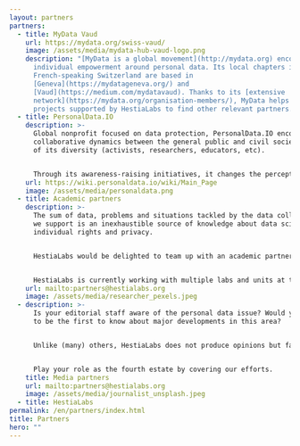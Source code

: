```yaml
---
layout: partners
partners:
  - title: MyData Vaud
    url: https://mydata.org/swiss-vaud/
    image: /assets/media/mydata-hub-vaud-logo.png
    description: "[MyData is a global movement](http://mydata.org) encouraging
      individual empowerment around personal data. Its local chapters in
      French-speaking Switzerland are based in
      [Geneva](https://mydatageneva.org/) and
      [Vaud](https://medium.com/mydatavaud). Thanks to its [extensive
      network](https://mydata.org/organisation-members/), MyData helps the
      projects supported by HestiaLabs to find other relevant partners."
  - title: PersonalData.IO
    description: >-
      Global nonprofit focused on data protection, PersonalData.IO encourages
      collaborative dynamics between the general public and civil society in all
      of its diversity (activists, researchers, educators, etc).


      Through its awareness-raising initiatives, it changes the perception of people outside our [data collectives](https://hestialabs.org/en/projects/) about the issues we address, and how they want to situate themselves as actors of change.
    url: https://wiki.personaldata.io/wiki/Main_Page
    image: /assets/media/personaldata.png
  - title: Academic partners
    description: >-
      The sum of data, problems and situations tackled by the data collectives
      we support is an inexhaustible source of knowledge about data science,
      individual rights and privacy.


      HestiaLabs would be delighted to team up with an academic partner or partners. Their expertise and legitimacy on these topics would enhance the value of this knowledge and give it the scientific resonance it deserves.


      HestiaLabs is currently working with multiple labs and units at the [University of Genève](https://www.unige.ch/) and the [Ecole Polytechnique Fédérale de Lausanne](https://www.epfl.ch).
    url: mailto:partners@hestialabs.org
    image: /assets/media/researcher_pexels.jpeg
  - description: >-
      Is your editorial staff aware of the personal data issue? Would you like
      to be the first to know about major developments in this area?


      Unlike (many) others, HestiaLabs does not produce opinions but facts: data analysis, tangible innovations, scientific knowledge...


      Play your role as the fourth estate by covering our efforts.
    title: Media partners
    url: mailto:partners@hestialabs.org
    image: /assets/media/journalist_unsplash.jpeg
  - title: HestiaLabs
permalink: /en/partners/index.html
title: Partners
hero: ""
---
```

